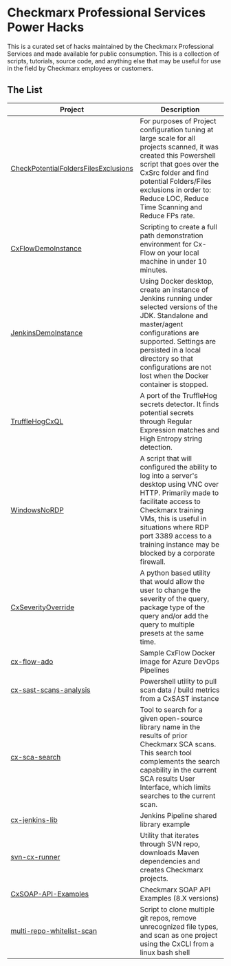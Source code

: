# Checkmarx Professional Services Power Hacks

This is a curated set of hacks maintained by the Checkmarx Professional Services and made available for public consumption.  This is a collection of scripts, tutorials, source code, and anything else that may be useful for use in the field by Checkmarx employees or customers.

## The List

Project | Description
--------|------------
[CheckPotentialFoldersFilesExclusions](CheckPotentialFoldersFilesExclusions) | For purposes of Project configuration tuning at large scale for all projects scanned, it was created this Powershell script that goes over the CxSrc folder and find potential Folders/Files exclusions in order to: Reduce LOC, Reduce Time Scanning and Reduce FPs rate.
[CxFlowDemoInstance](CxFlowDemoInstance) | Scripting to create a full path demonstration environment for Cx-Flow on your local machine in under 10 minutes.
[JenkinsDemoInstance](JenkinsDemoInstance) | Using Docker desktop, create an instance of Jenkins running under selected versions of the JDK.  Standalone and master/agent configurations are supported.  Settings are persisted in a local directory so that configurations are not lost when the Docker container is stopped.
[TruffleHogCxQL](TruffleHogCxQL) | A port of the TruffleHog secrets detector.  It finds potential secrets through Regular Expression matches and High Entropy string detection.
[WindowsNoRDP](WindowsNoRDP) | A script that will configured the ability to log into a server's desktop using VNC over HTTP.  Primarily made to facilitate access to Checkmarx training VMs, this is useful in situations where RDP port 3389 access to a training instance may be blocked by a corporate firewall.
[CxSeverityOverride](CxSeverityOverride) | A python based utility that would allow the user to change the severity of the query, package type of the query and/or add the query to multiple presets at the same time.
[cx-flow-ado](cx-flow-ado) | Sample CxFlow Docker image for Azure DevOps Pipelines
[cx-sast-scans-analysis](cx-sast-scans-analysis) | Powershell utility to pull scan data / build metrics from a CxSAST instance
[cx-sca-search](cx-sca-search) | Tool to search for a given open-source library name in the results of prior Checkmarx SCA scans. This search tool complements the search capability in the current SCA results User Interface, which limits searches to the current scan.
[cx-jenkins-lib](cx-jenkins-lib) | Jenkins Pipeline shared library example
[svn-cx-runner](svn-cx-runner) | Utility that iterates through SVN repo, downloads Maven dependencies and creates Checkmarx projects.
[CxSOAP-API-Examples](CxSOAP-API-Examples) | Checkmarx SOAP API Examples (8.X versions)
[multi-repo-whitelist-scan](multi-repo-whitelist-scan) | Script to clone multiple git repos, remove unrecognized file types, and scan as one project using the CxCLI from a linux bash shell
